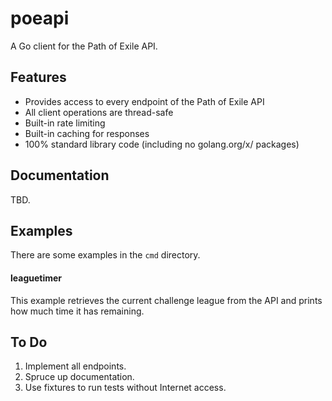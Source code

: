 # poeapi

A Go client for the Path of Exile API.

## Features

* Provides access to every endpoint of the Path of Exile API
* All client operations are thread-safe
* Built-in rate limiting
* Built-in caching for responses
* 100% standard library code (including no golang.org/x/ packages)

## Documentation

TBD.

## Examples

There are some examples in the `cmd` directory.

#### leaguetimer

This example retrieves the current challenge league from the API and prints how
much time it has remaining.

## To Do

1. Implement all endpoints. 
1. Spruce up documentation.
1. Use fixtures to run tests without Internet access.